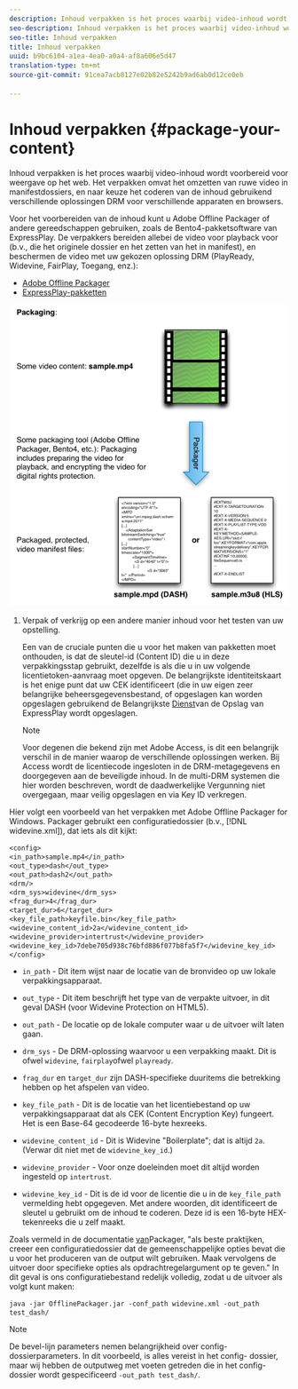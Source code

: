 ```yaml
---
description: Inhoud verpakken is het proces waarbij video-inhoud wordt voorbereid voor weergave op het web. Het verpakken omvat het omzetten van ruwe video in manifestdossiers, en naar keuze het coderen van de inhoud gebruikend verschillende oplossingen DRM voor verschillende apparaten en browsers.
seo-description: Inhoud verpakken is het proces waarbij video-inhoud wordt voorbereid voor weergave op het web. Het verpakken omvat het omzetten van ruwe video in manifestdossiers, en naar keuze het coderen van de inhoud gebruikend verschillende oplossingen DRM voor verschillende apparaten en browsers.
seo-title: Inhoud verpakken
title: Inhoud verpakken
uuid: b9bc6104-a1ea-4ea0-a0a4-af8a606e5d47
translation-type: tm+mt
source-git-commit: 91cea7acb8127e02b82e5242b9ad6ab0d12ce0eb

---
```



# Inhoud verpakken {#package-your-content}

Inhoud verpakken is het proces waarbij video-inhoud wordt voorbereid voor weergave op het web. Het verpakken omvat het omzetten van ruwe video in manifestdossiers, en naar keuze het coderen van de inhoud gebruikend verschillende oplossingen DRM voor verschillende apparaten en browsers.

Voor het voorbereiden van de inhoud kunt u Adobe Offline Packager of andere gereedschappen gebruiken, zoals de Bento4-pakketsoftware van ExpressPlay. De verpakkers bereiden allebei de video voor playback voor (b.v., die het originele dossier en het zetten van het in manifest), en beschermen de video met uw gekozen oplossing DRM (PlayReady, Widevine, FairPlay, Toegang, enz.):

* [Adobe Offline Packager](https://helpx.adobe.com/content/dam/help/en/primetime/guides/offline_packager_getting_started.pdf)
* [ExpressPlay-pakketten](https://www.expressplay.com/developer/packaging-tools/)

<!--<a id="fig_jbn_fw5_xw"></a>-->

![](assets/pkg_lic_play_web.png)

1. Verpak of verkrijg op een andere manier inhoud voor het testen van uw opstelling.

   Een van de cruciale punten die u voor het maken van pakketten moet onthouden, is dat de sleutel-id (Content ID) die u in deze verpakkingsstap gebruikt, dezelfde is als die u in uw volgende licentietoken-aanvraag moet opgeven. De belangrijkste identiteitskaart is het enige punt dat uw CEK identificeert (die in uw eigen zeer belangrijke beheersgegevensbestand, of opgeslagen kan worden opgeslagen gebruikend de Belangrijkste [Dienst](https://www.expressplay.com/developer/key-storage/)van de Opslag van ExpressPlay wordt opgeslagen.

   >[!NOTE]
   >
   >Voor degenen die bekend zijn met Adobe Access, is dit een belangrijk verschil in de manier waarop de verschillende oplossingen werken. Bij Access wordt de licentiecode ingesloten in de DRM-metagegevens en doorgegeven aan de beveiligde inhoud. In de multi-DRM systemen die hier worden beschreven, wordt de daadwerkelijke Vergunning niet overgegaan, maar veilig opgeslagen en via Key ID verkregen.

<!--<a id="example_52AF76B730174B79B6088280FCDF126D"></a>-->

Hier volgt een voorbeeld van het verpakken met Adobe Offline Packager for Windows. Packager gebruikt een configuratiedossier (b.v., [!DNL widevine.xml]), dat iets als dit kijkt:

```
<config> 
<in_path>sample.mp4</in_path> 
<out_type>dash</out_type> 
<out_path>dash2</out_path> 
<drm/> 
<drm_sys>widevine</drm_sys> 
<frag_dur>4</frag_dur> 
<target_dur>6</target_dur> 
<key_file_path>keyfile.bin</key_file_path> 
<widevine_content_id>2a</widevine_content_id> 
<widevine_provider>intertrust</widevine_provider> 
<widevine_key_id>7debe705d938c76bfd886f077b8fa5f7</widevine_key_id> 
</config>
```

* `in_path` - Dit item wijst naar de locatie van de bronvideo op uw lokale verpakkingsapparaat.
* `out_type` - Dit item beschrijft het type van de verpakte uitvoer, in dit geval DASH (voor Widevine Protection on HTML5).
* `out_path` - De locatie op de lokale computer waar u de uitvoer wilt laten gaan.
* `drm_sys` - De DRM-oplossing waarvoor u een verpakking maakt. Dit is ofwel `widevine`, `fairplay`ofwel `playready`.

* `frag_dur` en `target_dur` zijn DASH-specifieke duuritems die betrekking hebben op het afspelen van video.

* `key_file_path` - Dit is de locatie van het licentiebestand op uw verpakkingsapparaat dat als CEK (Content Encryption Key) fungeert. Het is een Base-64 gecodeerde 16-byte hexreeks.
* `widevine_content_id` - Dit is Widevine &quot;Boilerplate&quot;; dat is altijd `2a`. (Verwar dit niet met de `widevine_key_id`.)

* `widevine_provider` - Voor onze doeleinden moet dit altijd worden ingesteld op `intertrust`.

* `widevine_key_id` - Dit is de id voor de licentie die u in de `key_file_path` vermelding hebt opgegeven. Met andere woorden, dit identificeert de sleutel u gebruikt om de inhoud te coderen. Deze id is een 16-byte HEX-tekenreeks die u zelf maakt.

Zoals vermeld in de documentatie [van](https://helpx.adobe.com/content/dam/help/en/primetime/guides/offline_packager_getting_started.pdf)Packager, &quot;als beste praktijken, creeer een configuratiedossier dat de gemeenschappelijke opties bevat die u voor het produceren van de output wilt gebruiken. Maak vervolgens de uitvoer door specifieke opties als opdrachtregelargument op te geven.&quot; In dit geval is ons configuratiebestand redelijk volledig, zodat u de uitvoer als volgt kunt maken:

```
java -jar OfflinePackager.jar -conf_path widevine.xml -out_path test_dash/ 
```

>[!NOTE]
>
>De bevel-lijn parameters nemen belangrijkheid over config- dossierparameters. In dit voorbeeld, is alles vereist in het config- dossier, maar wij hebben de outputweg met voeten getreden die in het config- dossier wordt gespecificeerd `-out_path test_dash/`.

